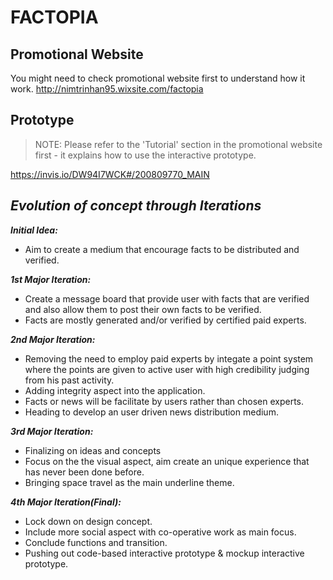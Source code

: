 # FACTOPIA

## Promotional Website
You might need to check promotional website first to understand how it work.
http://nimtrinhan95.wixsite.com/factopia

## Prototype
> NOTE: Please refer to the 'Tutorial' section in the promotional website first - it explains how to use the interactive prototype.

https://invis.io/DW94I7WCK#/200809770_MAIN


## *Evolution of concept through Iterations*

***Initial Idea:***
  - Aim to create a medium that encourage facts to be distributed and verified.

***1st Major Iteration:***
  - Create a message board that provide user with facts that are verified and also allow them to post their own facts to be verified.
  - Facts are mostly generated and/or verified by certified paid experts. 
  
***2nd Major Iteration:***
  - Removing the need to employ paid experts by integate a point system where the points are given to active user with high credibility judging from his past activity. 
  - Adding integrity aspect into the application.
  - Facts or news will be facilitate by users rather than chosen experts.
  - Heading to develop an user driven news distribution medium.

***3rd Major Iteration:***
  - Finalizing on ideas and concepts
  - Focus on the the visual aspect, aim create an unique experience that has never been done before.
  - Bringing space travel as the main underline theme.
  
***4th Major Iteration(Final):***
  - Lock down on design concept.
  - Include more social aspect with co-operative work as main focus.
  - Conclude functions and transition.
  - Pushing out code-based interactive prototype & mockup interactive prototype. 


